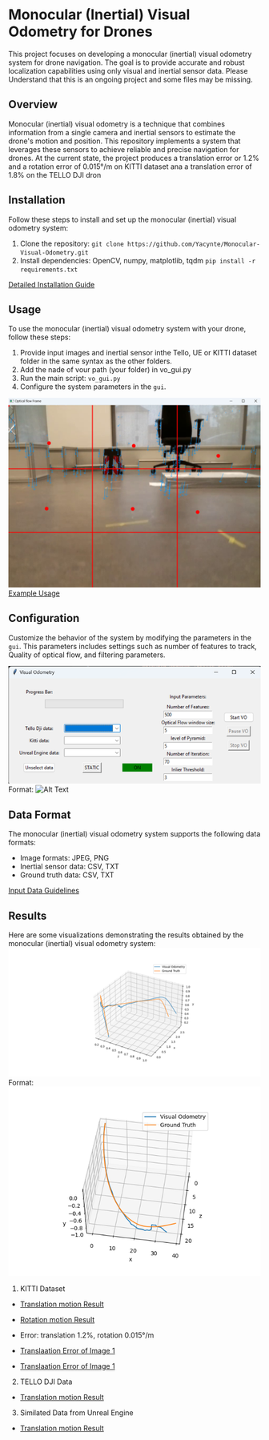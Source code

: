 # Monocular (Inertial) Visual Odometry for Drones

This project focuses on developing a monocular (inertial) visual odometry system for drone navigation. The goal is to provide accurate and robust localization capabilities using only visual and inertial sensor data. 
Please Understand that this is an ongoing project and some files may be missing.


## Overview

Monocular (inertial) visual odometry is a technique that combines information from a single camera and inertial sensors to estimate the drone's motion and position. This repository implements a system that leverages these sensors to achieve reliable and precise navigation for drones. At the current state, the project produces a translation error or 1.2% and a rotation error of 0.015°/m on KITTI dataset ana a translation error of 1.8% on the TELLO DJI dron


## Installation

Follow these steps to install and set up the monocular (inertial) visual odometry system:

1. Clone the repository: `git clone https://github.com/Yacynte/Monocular-Visual-Odometry.git`
2. Install dependencies: OpenCV, numpy, matplotlib, tqdm `pip install -r requirements.txt`


[Detailed Installation Guide](./docs/installation.md)


## Usage

To use the monocular (inertial) visual odometry system with your drone, follow these steps:

1. Provide input images and inertial sensor inthe Tello, UE or KITTI dataset folder in the same syntax as the other folders.
2. Add the nade of vour path (your folder) in vo_gui.py
3. Run the main script: `vo_gui.py`
4. Configure the system parameters in the `gui`.

[![Video](./docs/usage.png)](./docs/preview.mp4)
[Example Usage](./docs/example_mvio.mp4)


## Configuration

Customize the behavior of the system by modifying the parameters in the `gui`. This parameters includes settings such as number of features to track, Quality of optical flow, and filtering parameters.


![Tello dji](./docs/config.png)
Format: ![Alt Text](url)


## Data Format

The monocular (inertial) visual odometry system supports the following data formats:

- Image formats: JPEG, PNG
- Inertial sensor data: CSV, TXT
- Ground truth data: CSV, TXT

[Input Data Guidelines](./docs/data_format.md)


## Results

Here are some visualizations demonstrating the results obtained by the monocular (inertial) visual odometry system:
![Tello dji](./results/tello_line.png)
Format: ![KITTI dataset](./results/kitti_curve.png)


1. KITTI Dataset
- [Translation motion Result](./results/kitti_curve.png)

- [Rotation motion Result](./results/kitti_rotation1.png)

- Error: translation 1.2%, rotation 0.015°/m
- [Translaation Error of Image 1](./results/kitti_error_model.png)

- [Translaation Error of Image 1](./results/kitti_rotation_err.png)

2. TELLO DJI Data
- [Translation motion Result](./results/tello_line.png)

3. Similated Data from Unreal Engine
- [Translation motion Result](./results/ue_square1.png)


